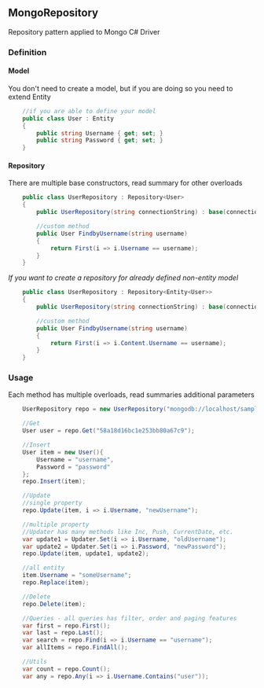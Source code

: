 ## MongoRepository
Repository pattern applied to Mongo C# Driver

### Definition

#### Model
You don't need to create a model, but if you are doing so you need to extend Entity
```csharp
	//if you are able to define your model
	public class User : Entity
	{
		public string Username { get; set; }
		public string Password { get; set; }
	}
```

#### Repository
There are multiple base constructors, read summary for other overloads
```csharp
	public class UserRepository : Repository<User>
	{
		public UserRepository(string connectionString) : base(connectionString) {}

		//custom method
		public User FindbyUsername(string username)
		{
			return First(i => i.Username == username);
		}
	}
```

*If you want to create a repository for already defined non-entity model*
```csharp
	public class UserRepository : Repository<Entity<User>>
	{
		public UserRepository(string connectionString) : base(connectionString) {}

		//custom method
		public User FindbyUsername(string username)
		{
			return First(i => i.Content.Username == username);
		}
	}
```

### Usage

Each method has multiple overloads, read summaries additional parameters

```csharp
	UserRepository repo = new UserRepository("mongodb://localhost/sample")

	//Get
	User user = repo.Get("58a18d16bc1e253bb80a67c9");

	//Insert
	User item = new User(){
		Username = "username",
		Password = "password"
	};
	repo.Insert(item);

	//Update
	//single property
	repo.Update(item, i => i.Username, "newUsername");

	//multiple property
	//Updater has many methods like Inc, Push, CurrentDate, etc.
	var update1 = Updater.Set(i => i.Username, "oldUsername");
	var update2 = Updater.Set(i => i.Password, "newPassword");
	repo.Update(item, update1, update2);

	//all entity
	item.Username = "someUsername";
	repo.Replace(item);

	//Delete
	repo.Delete(item);

	//Queries - all queries has filter, order and paging features
	var first = repo.First();
	var last = repo.Last();
	var search = repo.Find(i => i.Username == "username");
	var allItems = repo.FindAll();

	//Utils
	var count = repo.Count();
	var any = repo.Any(i => i.Username.Contains("user"));
```